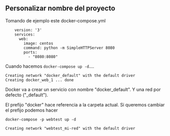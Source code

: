 Personalizar nombre del proyecto  
---------------

Tomando de ejemplo este docker-compose.yml 

        version: '3'
        services:
          web:
            image: centos
            command: python -m SimpleHTTPServer 8080
            ports:
              - "8080:8080"
              
              
Cuando hacemos `docker-compose up -d`....

    Creating network "docker_default" with the default driver
    Creating docker_web_1 ... done
 
Docker va a crear un servicio con nombre "docker_default". Y una red por defecto ("_default").
 
El prefijo "docker" hace referencia a la carpeta actual. Si queremos cambiar el prefijo podemos hacer

    docker-compose -p webtest up -d
 
    Creating network "webtest_mi-red" with the default driver

 